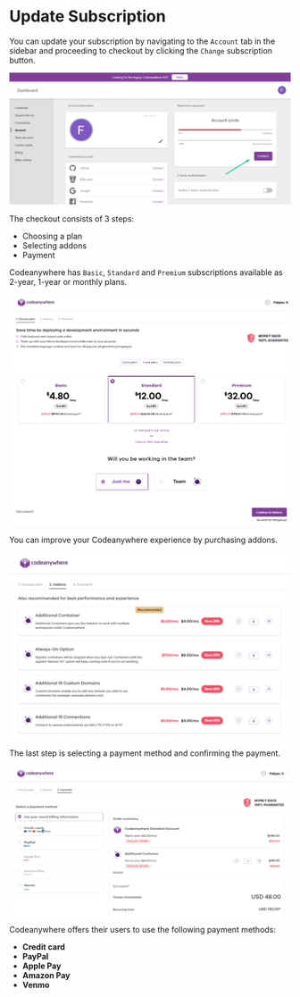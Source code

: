 # Update Subscription

You can update your subscription by navigating to the <code>Account</code> tab in the sidebar and proceeding to checkout by clicking the <code>Change</code> subscription button.

<p><img src="/images/dashboard/account-management/change-subscription-button.png" alt="Change subscription" class="width-90"/></p>

The checkout consists of 3 steps:

- Choosing a plan
- Selecting addons
- Payment

Codeanywhere has <code>Basic</code>, <code>Standard</code> and <code>Premium</code> subscriptions available as 2-year, 1-year or monthly plans.

<p><img src="/images/dashboard/account-management/choose-plan.png" alt="Choose plan" class="width-90"/></p>

You can improve your Codeanywhere experience by purchasing addons.

<p><img src="/images/dashboard/account-management/purchase-addons.png" alt="Addons" class="width-90"/></p>

The last step is selecting a payment method and confirming the payment.

<p><img src="/images/dashboard/account-management/payment-methods.png" alt="Payment methods" class="width-90"/></p>

Codeanywhere offers their users to use the following payment methods:

- **Credit card**
- **PayPal**
- **Apple Pay**
- **Amazon Pay**
- **Venmo**
